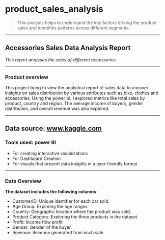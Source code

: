 # product_sales_analysis
> This analysis helps to understand the key factors driving the product sales and identifies patterns across different segments.
___

## Accessories Sales Data Analysis Report
_This report analyses the sales of different accessories._
___

### Product overview
This project bring to view the analytical report of sales data to uncover insights on sales distribution by various attributes such as bike, clothes and accessories. Using the power bi, I explored metrics like total sales by product, country and region. The average income of buyers, gender distribution, and overall revenue was also explored.  

___

## Data source: www.kaggle.com

### Tools used: power BI
  + For creating interactive visualizations
  + For Dashboard Creation 
  + For visuals that present data insights in a user-friendly format
___

### Data Overview
__The dataset includes the following columns:__

+ CustomerID: Unique identifier for each car sold.
+ Age Group: Exploring the age ranges
+ Country: Geographic location where the product was sold.
+ Product Category: Exploring the three products in the dataset
+ Profit: Income flow profit
+ Gender: Gender of the buyer.
+ Revenue: Revenue generated from each sale.


